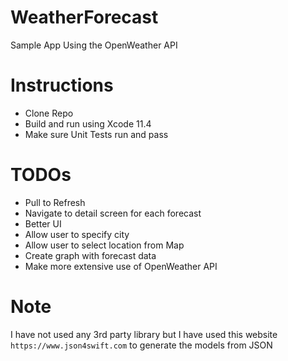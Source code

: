 # WeatherForecast
Sample App Using the OpenWeather API

# Instructions
- Clone Repo
- Build and run using Xcode 11.4
- Make sure Unit Tests run and pass

# TODOs
- Pull to Refresh
- Navigate to detail screen for each forecast
- Better UI
- Allow user to specify city 
- Allow user to select location from Map
- Create graph with forecast data
- Make more extensive use of OpenWeather API

# Note
I have not used any 3rd party library but I have used this website
`https://www.json4swift.com`
to generate the models from JSON